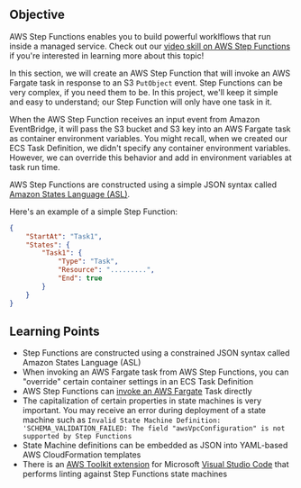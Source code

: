 ## Objective

AWS Step Functions enables you to build powerful worklflows that run inside a managed service.
Check out our [video skill on AWS Step Functions](https://bit.ly/cbt_awsstep) if you're interested in learning more about this topic!

In this section, we will create an AWS Step Function that will invoke an AWS Fargate task in response to an S3 `PutObject` event. 
Step Functions can be very complex, if you need them to be.
In this project, we'll keep it simple and easy to understand; our Step Function will only have one task in it.

When the AWS Step Function receives an input event from Amazon EventBridge, it will pass the S3 bucket and S3 key into an AWS Fargate task as container environment variables.
You might recall, when we created our ECS Task Definition, we didn't specify any container environment variables.
However, we can override this behavior and add in environment variables at task run time.

AWS Step Functions are constructed using a simple JSON syntax called [Amazon States Language (ASL)]().

Here's an example of a simple Step Function:

```json
{
    "StartAt": "Task1",
    "States": {
        "Task1": {
            "Type": "Task",
            "Resource": ".........",
            "End": true
        }
    }
}
```

## Learning Points

* Step Functions are constructed using a constrained JSON syntax called Amazon States Language (ASL)
* When invoking an AWS Fargate task from AWS Step Functions, you can "override" certain container settings in an ECS Task Definition
* AWS Step Functions can [invoke an AWS Fargate](https://docs.aws.amazon.com/step-functions/latest/dg/connect-ecs.html) Task directly
* The capitalization of certain properties in state machines is very important. You may receive an error during deployment of a state machine such as `Invalid State Machine Definition: 'SCHEMA_VALIDATION_FAILED: The field "awsVpcConfiguration" is not supported by Step Functions`
* State Machine definitions can be embedded as JSON into YAML-based AWS CloudFormation templates
* There is an [AWS Toolkit extension](https://aws.amazon.com/visualstudiocode/) for Microsoft [Visual Studio Code](https://code.visualstudio.com) that performs linting against Step Functions state machines